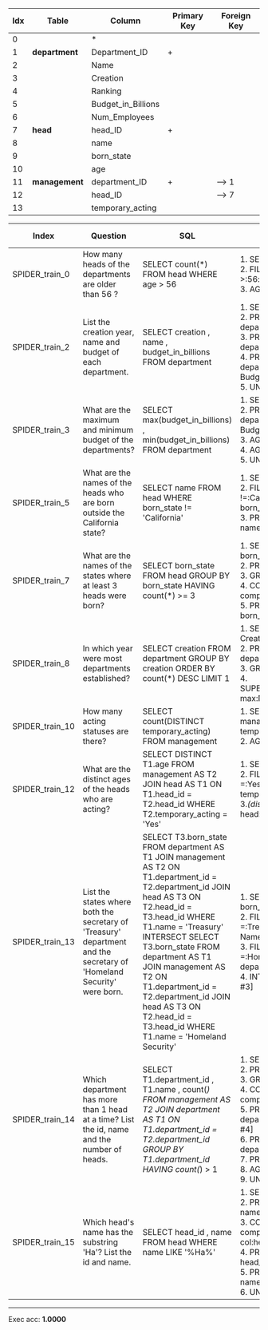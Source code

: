  | Idx | Table      | Column | Primary Key | Foreign Key | 
 | ----------- | ----------- | ----------- | ----------- | ----------- | 
  | 0 |  | * |   |   | 
 | 1 | **department** | Department_ID | + |   | 
 | 2 |   | Name |   |   | 
 | 3 |   | Creation |   |   | 
 | 4 |   | Ranking |   |   | 
 | 5 |   | Budget_in_Billions |   |   | 
 | 6 |   | Num_Employees |   |   | 
 | 7 | **head** | head_ID | + |   | 
 | 8 |   | name |   |   | 
 | 9 |   | born_state |   |   | 
 | 10 |   | age |   |   | 
 | 11 | **management** | department_ID | + | --> 1 | 
 | 12 |   | head_ID |   | --> 7 | 
 | 13 |   | temporary_acting |   |   | 
 
  | Index | Question  | SQL | gold QDMR | pred QDMR | Exec | SQL hardness |
  | ----------- | ----------- | ----------- |  ----------- | ----------- | ----------- | ----------- | 
 | SPIDER_train_0 | How many heads of the departments are older than 56 ? | SELECT count(*) FROM head WHERE age  >  56 | 1. SELECT[tbl:​head] <br>2. FILTER[#1, comparative:​>:​56:​col:​head:​age] <br>3. AGGREGATE[count, #2] <br> | 1. SELECT[tbl:​head] <br>2. COMPARATIVE[#1, #1, comparative:​>:​56:​col:​head:​age] <br>3. AGGREGATE[count, #2] <br> | + | easy | 
  | SPIDER_train_2 | List the creation year, name and budget of each department. | SELECT creation ,  name ,  budget_in_billions FROM department | 1. SELECT[tbl:​department] <br>2. PROJECT[col:​department:​Creation, #1] <br>3. PROJECT[col:​department:​Name, #1] <br>4. PROJECT[col:​department:​Budget_in_Billions, #1] <br>5. UNION[#2, #3, #4] <br> | 1. SELECT[tbl:​department] <br>2. PROJECT[col:​department:​Creation, #1] <br>3. PROJECT[col:​department:​Name, #1] <br>4. PROJECT[col:​department:​Budget_in_Billions, #1] <br>5. UNION[#2, #3, #4] <br> | + | medium | 
  | SPIDER_train_3 | What are the maximum and minimum budget of the departments? | SELECT max(budget_in_billions) ,  min(budget_in_billions) FROM department | 1. SELECT[tbl:​department] <br>2. PROJECT[col:​department:​Budget_in_Billions, #1] <br>3. AGGREGATE[max, #2] <br>4. AGGREGATE[min, #2] <br>5. UNION[#3, #4] <br> | 1. SELECT[tbl:​department] <br>2. PROJECT[col:​department:​Budget_in_Billions, #1] <br>3. AGGREGATE[max, #2] <br>4. AGGREGATE[min, #2] <br>5. UNION[#3, #4] <br> | + | medium | 
  | SPIDER_train_5 | What are the names of the heads who are born outside the California state? | SELECT name FROM head WHERE born_state != 'California' | 1. SELECT[tbl:​head] <br>2. FILTER[#1, comparative:​!=:​California:​col:​head:​born_state] <br>3. PROJECT[col:​head:​name, #2] <br> | 1. SELECT[tbl:​head] <br>2. COMPARATIVE[#1, #1, comparative:​!=:​California:​col:​head:​born_state] <br>3. PROJECT[col:​head:​name, #2] <br> | + | easy | 
  | SPIDER_train_7 | What are the names of the states where at least 3 heads were born? | SELECT born_state FROM head GROUP BY born_state HAVING count(*)  >=  3 | 1. SELECT[col:​head:​born_state] <br>2. PROJECT[tbl:​head, #1] <br>3. GROUP[count, #2, #1] <br>4. COMPARATIVE[#1, #3, comparative:​>=:​3] <br>5. PROJECT[col:​head:​born_state, #4] <br> | 1. SELECT[col:​head:​born_state] <br>2. PROJECT[tbl:​head, #1] <br>3. GROUP[count, #2, #1] <br>4. COMPARATIVE[#1, #3, comparative:​>=:​3] <br>5. PROJECT[col:​head:​born_state, #4] <br> | + | easy | 
  | SPIDER_train_8 | In which year were most departments established? | SELECT creation FROM department GROUP BY creation ORDER BY count(*) DESC LIMIT 1 | 1. SELECT[col:​department:​Creation] <br>2. PROJECT[tbl:​department, #1] <br>3. GROUP[count, #2, #1] <br>4. SUPERLATIVE[comparative:​max:​None, #1, #3] <br> | 1. SELECT[col:​department:​Creation] <br>2. PROJECT[tbl:​department, #1] <br>3. GROUP[count, #2, #1] <br>4. SUPERLATIVE[comparative:​max:​None, #1, #3] <br> | + | hard | 
  | SPIDER_train_10 | How many acting statuses are there? | SELECT count(DISTINCT temporary_acting) FROM management | 1. SELECT[col:​management:​temporary_acting] <br>2. AGGREGATE[count, #1] <br> | 1. SELECT[col:​management:​temporary_acting] <br>2. AGGREGATE[count, #1] <br> | + | easy | 
  | SPIDER_train_12 | What are the distinct ages of the heads who are acting? | SELECT DISTINCT T1.age FROM management AS T2 JOIN head AS T1 ON T1.head_id  =  T2.head_id WHERE T2.temporary_acting  =  'Yes' | 1. SELECT[tbl:​head] <br>2. FILTER[#1, comparative:​=:​Yes:​col:​management:​temporary_acting] <br>3.*(distinct)* PROJECT[col:​head:​age, #2] <br> | 1. SELECT[tbl:​head] <br>2. COMPARATIVE[#1, #1, comparative:​=:​Yes:​col:​management:​temporary_acting] <br>3.*(distinct)* PROJECT[col:​head:​age, #2] <br> | + | medium | 
  | SPIDER_train_13 | List the states where both the secretary of 'Treasury' department and the secretary of 'Homeland Security' were born. | SELECT T3.born_state FROM department AS T1 JOIN management AS T2 ON T1.department_id  =  T2.department_id JOIN head AS T3 ON T2.head_id  =  T3.head_id WHERE T1.name  =  'Treasury' INTERSECT SELECT T3.born_state FROM department AS T1 JOIN management AS T2 ON T1.department_id  =  T2.department_id JOIN head AS T3 ON T2.head_id  =  T3.head_id WHERE T1.name  =  'Homeland Security' | 1. SELECT[col:​head:​born_state] <br>2. FILTER[#1, comparative:​=:​Treasury:​col:​department:​Name] <br>3. FILTER[#1, comparative:​=:​Homeland Security:​col:​department:​Name] <br>4. INTERSECTION[#1, #2, #3] <br> | 1. SELECT[col:​head:​born_state] <br>2. COMPARATIVE[#1, #1, comparative:​=:​Treasury:​col:​department:​Name] <br>3. COMPARATIVE[#1, #1, comparative:​=:​Homeland Security:​col:​department:​Name] <br>4. INTERSECTION[#1, #2, #3] <br> | + | extra | 
  | SPIDER_train_14 | Which department has more than 1 head at a time? List the id, name and the number of heads. | SELECT T1.department_id ,  T1.name ,  count(*) FROM management AS T2 JOIN department AS T1 ON T1.department_id  =  T2.department_id GROUP BY T1.department_id HAVING count(*)  >  1 | 1. SELECT[tbl:​department] <br>2. PROJECT[tbl:​head, #1] <br>3. GROUP[count, #2, #1] <br>4. COMPARATIVE[#1, #3, comparative:​>:​1] <br>5. PROJECT[col:​department:​Department_ID, #4] <br>6. PROJECT[col:​department:​Name, #4] <br>7. PROJECT[tbl:​head, #4] <br>8. AGGREGATE[count, #7] <br>9. UNION[#5, #6, #8] <br> | 1. SELECT[tbl:​department] <br>2. PROJECT[tbl:​head, #1] <br>3. GROUP[count, #2, #1] <br>4. COMPARATIVE[#1, #3, comparative:​>:​1] <br>5. PROJECT[col:​department:​Department_ID, #4] <br>6. PROJECT[col:​department:​Name, #4] <br>7. PROJECT[tbl:​head, #4] <br>8. AGGREGATE[count, #7] <br>9. UNION[#5, #6, #8] <br> | + | medium | 
  | SPIDER_train_15 | Which head's name has the substring 'Ha'? List the id and name. | SELECT head_id ,  name FROM head WHERE name LIKE '%Ha%' | 1. SELECT[tbl:​head] <br>2. PROJECT[col:​head:​name, #1] <br>3. COMPARATIVE[#1, #2, comparative:​like:​%Ha%:​col:​head:​name] <br>4. PROJECT[col:​head:​head_ID, #3] <br>5. PROJECT[col:​head:​name, #3] <br>6. UNION[#4, #5] <br> | 1. SELECT[tbl:​head] <br>2. PROJECT[col:​head:​name, #1] <br>3. COMPARATIVE[#1, #2, comparative:​like:​Ha:​col:​head:​name] <br>4. PROJECT[col:​head:​head_ID, #3] <br>5. PROJECT[col:​head:​name, #3] <br>6. UNION[#4, #5] <br> | + | medium | 
 ***
 Exec acc: **1.0000**
